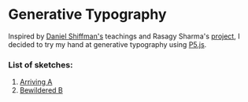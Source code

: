 # Generative Typography

Inspired by [Daniel Shiffman's](https://www.youtube.com/user/shiffman) teachings and Rasagy Sharma's [project](https://github.com/rasagy/generative-typography), I decided to try my hand at generative typography using [P5.js](https://p5js.org/).


### List of sketches:
1. [Arriving A](https://mukulkhanna.github.io/generative-typography/Arriving%20A/)
2. [Bewildered B](https://mukulkhanna.github.io/generative-typography/Bewildered%20B/)